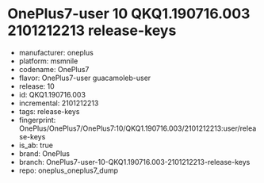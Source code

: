 # OnePlus7-user 10 QKQ1.190716.003 2101212213 release-keys
- manufacturer: oneplus
- platform: msmnile
- codename: OnePlus7
- flavor: OnePlus7-user
guacamoleb-user
- release: 10
- id: QKQ1.190716.003
- incremental: 2101212213
- tags: release-keys
- fingerprint: OnePlus/OnePlus7/OnePlus7:10/QKQ1.190716.003/2101212213:user/release-keys
- is_ab: true
- brand: OnePlus
- branch: OnePlus7-user-10-QKQ1.190716.003-2101212213-release-keys
- repo: oneplus_oneplus7_dump
